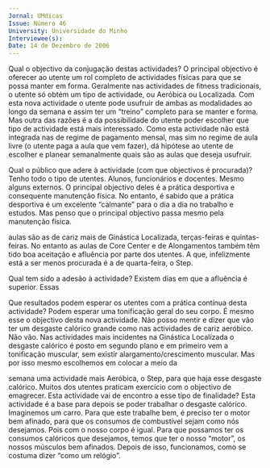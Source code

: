 ```yaml
---
Jornal: UMdicas
Issue: Número 46
University: Universidade do Minho
Interviewee(s): 
Date: 14 de Dezembro de 2006
---
```

Qual o objectivo da conjugação destas
actividades?
O principal objectivo é oferecer ao utente um rol
completo de actividades físicas para que se possa
manter em forma. Geralmente nas actividades de
fitness tradicionais, o utente só obtém um tipo de
actividade, ou Aeróbica ou Localizada. Com esta
nova actividade o utente pode usufruir de ambas as
modalidades ao longo da semana e assim ter um
“treino” completo para se manter e forma. Mas outra
das razões é a da possibilidade do utente poder
escolher que tipo de actividade está mais
interessado. Como esta actividade não está
integrada nas de regime de pagamento mensal, mas
sim no regime de aula livre (o utente paga a aula que
vem fazer), dá hipótese ao utente de escolher e
planear semanalmente quais são as aulas que deseja
usufruir.

Qual o público que adere à actividade (com que
objectivos é procurada)?
Tenho todo o tipo de utentes. Alunos, funcionários e
docentes. Mesmo alguns externos. O principal
objectivo deles é a prática desportiva e consequente
manutenção física. No entanto, é sabido que a prática
desportiva é um excelente “calmante” para o dia a dia
no trabalho e estudos. Mas penso que o principal
objectivo passa mesmo pela manutenção física.

aulas são as de cariz mais de Ginástica Localizada,
terças-feiras e quintas-feiras. No entanto as aulas de
Core Center e de Alongamentos também têm tido boa
aceitação e afluência por parte dos utentes. A que,
infelizmente está a ser menos procurada é a de
quarta-feira, o Step.

Qual tem sido a adesão à actividade?
Existem dias em que a afluência é superior. Essas

Que resultados podem esperar os utentes com a
prática contínua desta actividade?
Podem esperar uma tonificação geral do seu corpo. É
mesmo esse o objectivo desta nova actividade. Não
posso mentir e dizer que vão ter um desgaste calórico
grande como nas actividades de cariz aeróbico. Não
vão. Nas actividades mais incidentes na Ginástica
Localizada o desgaste calórico é posto em segundo
plano e em primeiro vem a tonificação muscular, sem
existir alargamento/crescimento muscular. Mas por
isso mesmo escolhemos em colocar a meio da

semana uma actividade mais Aeróbica, o Step, para
que haja esse desgaste calórico.
Muitos dos utentes praticam exercício com o
objectivo de emagrecer. Esta actividade vai de
encontro a esse tipo de finalidade?
Esta actividade é a base para depois se poder
trabalhar o desgaste calórico. Imaginemos um carro.
Para que este trabalhe bem, é preciso ter o motor bem
afinado, para que os consumos de combustível sejam
como nós desejamos. Pois com o nosso corpo é igual.
Para que possamos ter os consumos calóricos que
desejamos, temos que ter o nosso “motor”, os nossos
músculos bem afinados. Depois de isso,
funcionamos, como se costuma dizer “como um
relógio”.